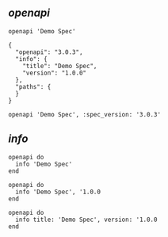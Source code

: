 
## _openapi_

```
openapi 'Demo Spec'
```

```
{
  "openapi": "3.0.3",
  "info": {
    "title": "Demo Spec",
    "version": "1.0.0"
  },
  "paths": {
  }
}
```

```
openapi 'Demo Spec', :spec_version: '3.0.3'
```

## _info_

```
openapi do
  info 'Demo Spec'
end
```

```
openapi do
  info 'Demo Spec', '1.0.0
end
```

```
openapi do
  info title: 'Demo Spec', version: '1.0.0
end
```
